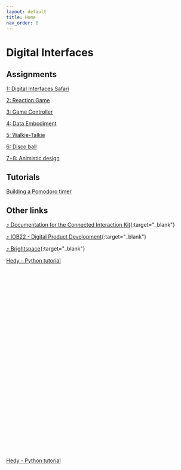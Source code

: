 ```yaml
---
layout: default
title: Home
nav_order: 0
---
```


# Digital Interfaces

## Assignments
[1: Digital Interfaces Safari](assignments/01-digital-interface-safari/index)

[2: Reaction Game](assignments/02-reaction-game/index)

[3: Game Controller](assignments/03-game-controller/index)

[4: Data Embodiment](assignments/04-data-embodiment/index)

[5: Walkie-Talkie](assignments/05-walkie-talkie/index)

[6: Disco ball](assignments/06-disco-ball/index)

[7+8: Animistic design](assignments/07+08-animistic-design/index.md)

## Tutorials
[Building a Pomodoro timer](tutorials/02-pomodoro/index)

## Other links
[⤴ Documentation for the Connected Interaction Kit](https://id-studiolab.github.io/Connected-Interaction-Kit/){:target="_blank"}

[⤴ IOB22 - Digital Product Development](https://datacentricdesign.github.io/iob22/){:target="_blank"}

[⤴ Brightspace](https://brightspace.tudelft.nl/d2l/home/681612){:target="_blank"}

[Hedy - Python tutorial](https://hedy.org/)

<a href="https://example.com">
<svg viewBox="0 0 24 24" aria-labelledby="svg-external-link-title"><use xlink:href="#svg-external-link"></use></svg> Hedy - Python tutorial
</a>